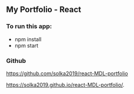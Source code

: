 ## My Portfolio - React

### To run this app:

- npm install 
- npm start

### Github

https://github.com/solka2019/react-MDL-portfolio

https://solka2019.github.io/react-MDL-portfolio/.




